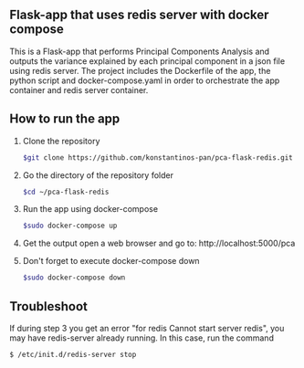## Flask-app that uses redis server with docker compose

This is a Flask-app that performs Principal Components Analysis and outputs the variance explained by each principal component in a json file using redis server.
The project includes the Dockerfile of the app, the python script and docker-compose.yaml in order to orchestrate the app container and redis server container.

## How to run the app

1) Clone the repository
   ```bash
   $git clone https://github.com/konstantinos-pan/pca-flask-redis.git
   ```

2) Go the directory of the repository folder
   ```bash
   $cd ~/pca-flask-redis
   ```

3) Run the app using docker-compose
   ```bash
   $sudo docker-compose up
   ```

4) Get the output
   open a web browser and go to: http://localhost:5000/pca

5) Don't forget to execute docker-compose down
   ```bash
   $sudo docker-compose down
   ```


## Troubleshoot

If during step 3 you get an error "for redis Cannot start server redis", you may have redis-server already running.
In this case, run the command 
```bash
$ /etc/init.d/redis-server stop
```
